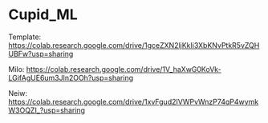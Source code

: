 # Cupid_ML

Template: https://colab.research.google.com/drive/1gceZXN2ljKkIi3XbKNvPtkR5vZQHUBFw?usp=sharing

Milo: https://colab.research.google.com/drive/1V_haXwG0KoVk-LGifAgUE6um3Jln2OOh?usp=sharing

Neiw: https://colab.research.google.com/drive/1xvFgud2IVWPvWnzP74qP4wymkW3OQZI_?usp=sharing

